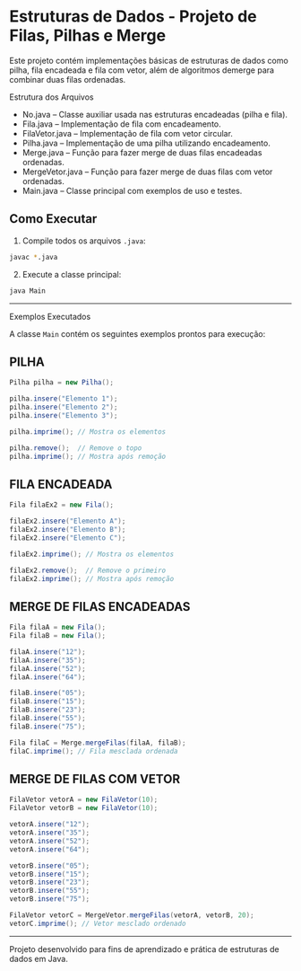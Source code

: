 
# Estruturas de Dados - Projeto de Filas, Pilhas e Merge

Este projeto contém implementações básicas de estruturas de dados como pilha, fila encadeada e fila com vetor, além de algoritmos demerge para combinar duas filas ordenadas.

Estrutura dos Arquivos

- No.java – Classe auxiliar usada nas estruturas encadeadas (pilha e fila).
- Fila.java – Implementação de fila com encadeamento.
- FilaVetor.java – Implementação de fila com vetor circular.
- Pilha.java – Implementação de uma pilha utilizando encadeamento.
- Merge.java – Função para fazer merge de duas filas encadeadas ordenadas.
- MergeVetor.java – Função para fazer merge de duas filas com vetor ordenadas.
- Main.java – Classe principal com exemplos de uso e testes.

## Como Executar

1. Compile todos os arquivos `.java`:

```bash
javac *.java
```

2. Execute a classe principal:

```bash
java Main
```

---
Exemplos Executados

A classe `Main` contém os seguintes exemplos prontos para execução:

## PILHA

```java
Pilha pilha = new Pilha();

pilha.insere("Elemento 1");
pilha.insere("Elemento 2");
pilha.insere("Elemento 3");

pilha.imprime(); // Mostra os elementos

pilha.remove();  // Remove o topo
pilha.imprime(); // Mostra após remoção
```

## FILA ENCADEADA

```java
Fila filaEx2 = new Fila();

filaEx2.insere("Elemento A");
filaEx2.insere("Elemento B");
filaEx2.insere("Elemento C");

filaEx2.imprime(); // Mostra os elementos

filaEx2.remove();  // Remove o primeiro
filaEx2.imprime(); // Mostra após remoção
```

## MERGE DE FILAS ENCADEADAS

```java
Fila filaA = new Fila();
Fila filaB = new Fila();

filaA.insere("12");
filaA.insere("35");
filaA.insere("52");
filaA.insere("64");

filaB.insere("05");
filaB.insere("15");
filaB.insere("23");
filaB.insere("55");
filaB.insere("75");

Fila filaC = Merge.mergeFilas(filaA, filaB);
filaC.imprime(); // Fila mesclada ordenada
```

## MERGE DE FILAS COM VETOR

```java
FilaVetor vetorA = new FilaVetor(10);
FilaVetor vetorB = new FilaVetor(10);

vetorA.insere("12");
vetorA.insere("35");
vetorA.insere("52");
vetorA.insere("64");

vetorB.insere("05");
vetorB.insere("15");
vetorB.insere("23");
vetorB.insere("55");
vetorB.insere("75");

FilaVetor vetorC = MergeVetor.mergeFilas(vetorA, vetorB, 20);
vetorC.imprime(); // Vetor mesclado ordenado
```

---

Projeto desenvolvido para fins de aprendizado e prática de estruturas de dados em Java.

